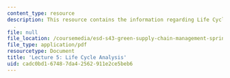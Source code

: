 ```yaml
---
content_type: resource
description: This resource contains the information regarding Life Cycle Analysis
  .
file: null
file_location: /coursemedia/esd-s43-green-supply-chain-management-spring-2014/cadc0bd167487da42562911e2ce5beb6_MITESD_S43S14_Lecture5.pdf
file_type: application/pdf
resourcetype: Document
title: 'Lecture 5: Life Cycle Analysis'
uid: cadc0bd1-6748-7da4-2562-911e2ce5beb6
---
```

